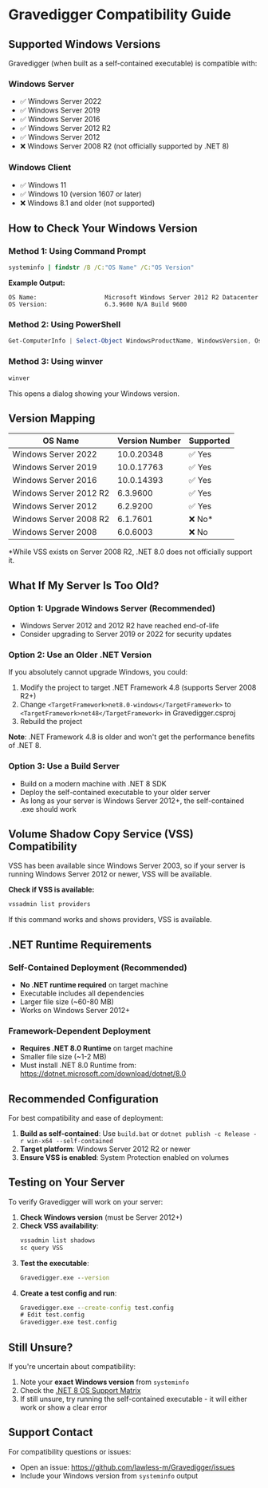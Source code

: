 # Gravedigger Compatibility Guide

## Supported Windows Versions

Gravedigger (when built as a self-contained executable) is compatible with:

### Windows Server
- ✅ Windows Server 2022
- ✅ Windows Server 2019
- ✅ Windows Server 2016
- ✅ Windows Server 2012 R2
- ✅ Windows Server 2012
- ❌ Windows Server 2008 R2 (not officially supported by .NET 8)

### Windows Client
- ✅ Windows 11
- ✅ Windows 10 (version 1607 or later)
- ❌ Windows 8.1 and older (not supported)

## How to Check Your Windows Version

### Method 1: Using Command Prompt
```cmd
systeminfo | findstr /B /C:"OS Name" /C:"OS Version"
```

**Example Output:**
```
OS Name:                   Microsoft Windows Server 2012 R2 Datacenter
OS Version:                6.3.9600 N/A Build 9600
```

### Method 2: Using PowerShell
```powershell
Get-ComputerInfo | Select-Object WindowsProductName, WindowsVersion, OsHardwareAbstractionLayer
```

### Method 3: Using winver
```cmd
winver
```

This opens a dialog showing your Windows version.

## Version Mapping

| OS Name | Version Number | Supported |
|---------|----------------|-----------|
| Windows Server 2022 | 10.0.20348 | ✅ Yes |
| Windows Server 2019 | 10.0.17763 | ✅ Yes |
| Windows Server 2016 | 10.0.14393 | ✅ Yes |
| Windows Server 2012 R2 | 6.3.9600 | ✅ Yes |
| Windows Server 2012 | 6.2.9200 | ✅ Yes |
| Windows Server 2008 R2 | 6.1.7601 | ❌ No* |
| Windows Server 2008 | 6.0.6003 | ❌ No |

*While VSS exists on Server 2008 R2, .NET 8.0 does not officially support it.

## What If My Server Is Too Old?

### Option 1: Upgrade Windows Server (Recommended)
- Windows Server 2012 and 2012 R2 have reached end-of-life
- Consider upgrading to Server 2019 or 2022 for security updates

### Option 2: Use an Older .NET Version
If you absolutely cannot upgrade Windows, you could:
1. Modify the project to target .NET Framework 4.8 (supports Server 2008 R2+)
2. Change `<TargetFramework>net8.0-windows</TargetFramework>` to `<TargetFramework>net48</TargetFramework>` in Gravedigger.csproj
3. Rebuild the project

**Note**: .NET Framework 4.8 is older and won't get the performance benefits of .NET 8.

### Option 3: Use a Build Server
- Build on a modern machine with .NET 8 SDK
- Deploy the self-contained executable to your older server
- As long as your server is Windows Server 2012+, the self-contained .exe should work

## Volume Shadow Copy Service (VSS) Compatibility

VSS has been available since Windows Server 2003, so if your server is running Windows Server 2012 or newer, VSS will be available.

**Check if VSS is available:**
```cmd
vssadmin list providers
```

If this command works and shows providers, VSS is available.

## .NET Runtime Requirements

### Self-Contained Deployment (Recommended)
- **No .NET runtime required** on target machine
- Executable includes all dependencies
- Larger file size (~60-80 MB)
- Works on Windows Server 2012+

### Framework-Dependent Deployment
- **Requires .NET 8.0 Runtime** on target machine
- Smaller file size (~1-2 MB)
- Must install .NET 8.0 Runtime from: https://dotnet.microsoft.com/download/dotnet/8.0

## Recommended Configuration

For best compatibility and ease of deployment:

1. **Build as self-contained**: Use `build.bat` or `dotnet publish -c Release -r win-x64 --self-contained`
2. **Target platform**: Windows Server 2012 R2 or newer
3. **Ensure VSS is enabled**: System Protection enabled on volumes

## Testing on Your Server

To verify Gravedigger will work on your server:

1. **Check Windows version** (must be Server 2012+)
2. **Check VSS availability**:
   ```cmd
   vssadmin list shadows
   sc query VSS
   ```
3. **Test the executable**:
   ```cmd
   Gravedigger.exe --version
   ```
4. **Create a test config and run**:
   ```cmd
   Gravedigger.exe --create-config test.config
   # Edit test.config
   Gravedigger.exe test.config
   ```

## Still Unsure?

If you're uncertain about compatibility:

1. Note your **exact Windows version** from `systeminfo`
2. Check the [.NET 8 OS Support Matrix](https://github.com/dotnet/core/blob/main/release-notes/8.0/supported-os.md)
3. If still unsure, try running the self-contained executable - it will either work or show a clear error

## Support Contact

For compatibility questions or issues:
- Open an issue: https://github.com/lawless-m/Gravedigger/issues
- Include your Windows version from `systeminfo` output
